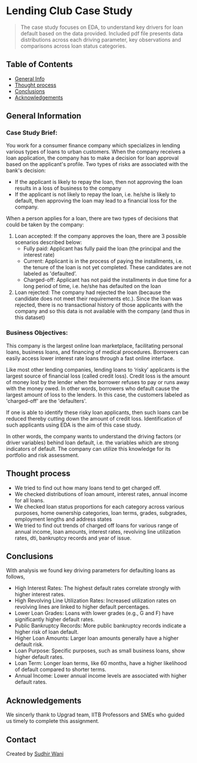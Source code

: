 # Lending Club Case Study
> The case study focuses on EDA, to understand key drivers for loan default based on the data provided.
Included pdf file presents data distributions across each driving parameter, key observations and comparisons across loan status categories.


## Table of Contents
* [General Info](#general-information)
* [Thought process](#thought-process)
* [Conclusions](#conclusions)
* [Acknowledgements](#acknowledgements)

## General Information
### Case Study Brief:
You work for a consumer finance company which specializes in lending various types of loans to urban customers. When the company receives a loan application, the company has to make a decision for loan approval based on the applicant's profile. Two types of risks are associated with the bank's decision:

- If the applicant is likely to repay the loan, then not approving the loan results in a loss of business to the company
- If the applicant is not likely to repay the loan, i.e. he/she is likely to default, then approving the loan may lead to a financial loss for the company.

When a person applies for a loan, there are two types of decisions that could be taken by the company:
1. Loan accepted: If the company approves the loan, there are 3 possible scenarios described below:
	- Fully paid: Applicant has fully paid the loan (the principal and the interest rate)
	- Current: Applicant is in the process of paying the installments, i.e. the tenure of the loan is not yet completed. These candidates are not labeled as 'defaulted’.
	- Charged-off: Applicant has not paid the installments in due time for a long period of time, i.e. he/she has defaulted on the loan
2. Loan rejected: The company had rejected the loan (because the candidate does not meet their requirements etc.). Since the loan was rejected, there is no transactional history of those applicants with the company and so this data is not available with the company (and thus in this dataset)

### Business Objectives:
This company is the largest online loan marketplace, facilitating personal loans, business loans, and financing of medical procedures. Borrowers can easily access lower interest rate loans through a fast online interface.

Like most other lending companies, lending loans to ‘risky’ applicants is the largest source of financial loss (called credit loss). Credit loss is the amount of money lost by the lender when the borrower refuses to pay or runs away with the money owed. In other words, borrowers who default cause the largest amount of loss to the lenders. In this case, the customers labeled as 'charged-off' are the 'defaulters'.

If one is able to identify these risky loan applicants, then such loans can be reduced thereby cutting down the amount of credit loss. Identification of such applicants using EDA is the aim of this case study.

In other words, the company wants to understand the driving factors (or driver variables) behind loan default, i.e. the variables which are strong indicators of default. The company can utilize this knowledge for its portfolio and risk assessment.

## Thought process
- We tried to find out how many loans tend to get charged off.
- We checked distributions of loan amount, interest rates, annual income for all loans.
- We checked loan status proportions for each category across various purposes, home ownership categories, loan terms, grades, subgrades, employment lengths and address states 
- We tried to find out trends of charged off loans for various range of annual income, loan amounts, interest rates, revolving line utilization rates, dti, bankruptcy records and year of issue.


## Conclusions
With analysis we found key driving parameters for defaulting loans as follows,
- High Interest Rates: The highest default rates correlate strongly with higher interest rates.
- High Revolving Line Utilization Rates: Increased utilization rates on revolving lines are linked to higher default percentages.
- Lower Loan Grades: Loans with lower grades (e.g., G and F) have significantly higher default rates.
- Public Bankruptcy Records: More public bankruptcy records indicate a higher risk of loan default.
- Higher Loan Amounts: Larger loan amounts generally have a higher default risk.
- Loan Purpose: Specific purposes, such as small business loans, show higher default rates.
- Loan Term: Longer loan terms, like 60 months, have a higher likelihood of default compared to shorter terms.
- Annual Income: Lower annual income levels are associated with higher default rates.


## Acknowledgements
We sincerly thank to Upgrad team, IITB Professors and SMEs who guided us timely to complete this assignment.


## Contact
Created by [Sudhir Wani](https://github.com/sudhirswani)

